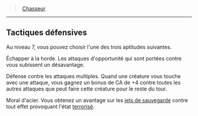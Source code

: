 ﻿> [Chasseur](hd_ranger_hunter.md)

---

## Tactiques défensives

Au niveau 7, vous pouvez choisir l'une des trois aptitudes suivantes.

Échapper à la horde. Les attaques d'opportunité qui sont portées contre vous subissent un désavantage.

Défense contre les attaques multiples. Quand une créature vous touche avec une attaque, vous gagnez un bonus de CA de +4 contre toutes les autres attaques que peut faire cette créature pour le reste du tour.

Moral d'acier. Vous obtenez un avantage sur les [jets de sauvegarde](hd_abilities_jets_de_sauvegarde.md) contre tout effet provoquant l'état [terrorisé](hd_conditions_terrorise.md).

